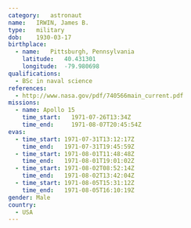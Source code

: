 ```yaml
---
category:	astronaut
name:	IRWIN, James B.
type:	military
dob:	1930-03-17
birthplace:
  - name:	Pittsburgh, Pennsylvania
    latitude:	40.431301
    longitude:	-79.980698
qualifications:
  - BSc in naval science
references:
  - http://www.nasa.gov/pdf/740566main_current.pdf
missions:
  - name: Apollo 15
    time_start:   1971-07-26T13:34Z
    time_end:     1971-08-07T20:45:54Z
evas:
  - time_start: 1971-07-31T13:12:17Z
    time_end:   1971-07-31T19:45:59Z
  - time_start: 1971-08-01T11:48:48Z
    time_end:   1971-08-01T19:01:02Z
  - time_start: 1971-08-02T08:52:14Z
    time_end:   1971-08-02T13:42:04Z
  - time_start: 1971-08-05T15:31:12Z
    time_end:   1971-08-05T16:10:19Z
gender:	Male
country:
  - USA
---
```

